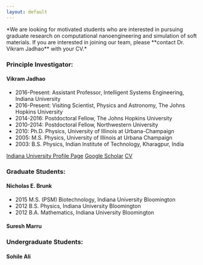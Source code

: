 ```yaml
---
layout: default
---
```


<div class="bg-none section" id="content">

<div class="row" markdown="1">
*We are looking for motivated students who are interested in pursuing graduate research 
on computational nanoengineering and simulation of soft materials. If you are interested in joining our team, please 
**contact Dr. Vikram Jadhao** with your CV.*

### Principle Investigator:
#### Vikram Jadhao
* 2016-Present: Assistant Professor, Intelligent Systems Engineering, Indiana University
* 2016-Present: Visiting Scientist, Physics and Astronomy, The Johns Hopkins University
* 2014-2016: Postdoctoral Fellow, The Johns Hopkins University
* 2010-2014: Postdoctoral Fellow, Northwestern University
* 2010: Ph.D. Physics, University of Illinois at Urbana-Champaign
* 2005: M.S. Physics, University of Illinois at Urbana Champaign
* 2003: B.S. Physics, Indian Institute of Technology, Kharagpur, India

[Indiana University Profile Page](https://www.soic.indiana.edu/all-people/profile.html?profile_id=449)
[Google Scholar](https://scholar.google.com/citations?user=7m5wqk4AAAAJ&hl=en)
[CV](https://drive.google.com/file/d/0B7yydcOo-gYsYWFOMjFTLVUwSmM/view)

### Graduate Students:

#### Nicholas E. Brunk

* 2015 M.S. (PSM) Biotechnology, Indiana University Bloomington
* 2012 B.S. Physics, Indiana University Bloomington
* 2012 B.A. Mathematics, Indiana University Bloomington

#### Suresh Marru

### Undergraduate Students:

#### Sohile Ali

</div>

</div>